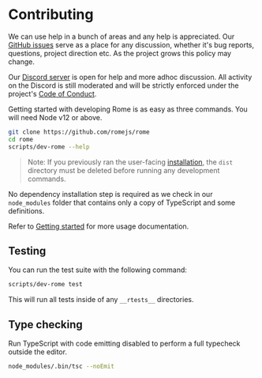 # Contributing

We can use help in a bunch of areas and any help is appreciated. Our [GitHub issues](https://github.com/romejs/rome/issues) serve as a place for any discussion, whether it's bug reports, questions, project direction etc. As the project grows this policy may change.

Our [Discord server](https://discord.gg/9WxHa5d) is open for help and more adhoc discussion. All activity on the Discord is still moderated and will be strictly enforced under the project's [Code of Conduct](https://github.com/romejs/rome/blob/master/.github/CODE_OF_CONDUCT.md).

Getting started with developing Rome is as easy as three commands. You will need Node v12 or above.

```bash
git clone https://github.com/romejs/rome
cd rome
scripts/dev-rome --help
```

> Note: If you previously ran the user-facing [installation](#installation), the `dist` directory must be deleted before running any development commands.

No dependency installation step is required as we check in our `node_modules` folder that contains only a copy of TypeScript and some definitions.

Refer to [Getting started](#getting-started) for more usage documentation.

## Testing

You can run the test suite with the following command:

```bash
scripts/dev-rome test
```

This will run all tests inside of any `__rtests__` directories.

## Type checking

Run TypeScript with code emitting disabled to perform a full typecheck outside the editor.

```bash
node_modules/.bin/tsc --noEmit
```
